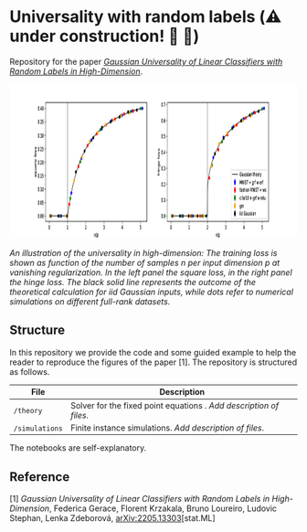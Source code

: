 # Universality with random labels (:warning: under construction! :construction: :construction_worker:)
Repository for the paper [*Gaussian Universality of Linear Classifiers with Random Labels in High-Dimension*]([https://arxiv.org/abs/XXXX.XXXX](https://arxiv.org/abs/2205.13303)). 

<p float="left">
  <img src="https://github.com/IdePHICS/RandomLabelsUniversality/blob/main/Figures/zero_reg.jpeg" height="270" />
</p>

*An illustration of the universality in high-dimension: The training loss is shown as function of the number of samples n per input dimension p at vanishing regularization. In the left panel the square loss, in the right panel the hinge loss. The black solid line represents the
outcome of the theoretical calculation for iid Gaussian inputs, while dots refer to numerical simulations on different full-rank datasets.*

## Structure

In this repository we provide the code and some guided example to help the reader to reproduce the figures of the paper [1]. The repository is structured as follows.

| File                          | Description                                                                                                                                                    |
|-------------------------------|----------------------------------------------------------------------------------------------------------------------------------------------------------------|
| ```/theory``` | Solver for the fixed point equations . *Add description of files*.           |
| ```/simulations``` | Finite instance simulations. *Add description of files*.                                     |

The notebooks are self-explanatory.

## Reference

[1] *Gaussian Universality of Linear Classifiers with Random Labels in High-Dimension*,
Federica Gerace, Florent Krzakala, Bruno Loureiro, Ludovic Stephan, Lenka Zdeborová, [arXiv:2205.13303]([https://arxiv.org/abs/XXXX.XXXX](https://arxiv.org/abs/2205.13303))[stat.ML]
